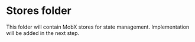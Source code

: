 # Stores folder

This folder will contain MobX stores for state management.
Implementation will be added in the next step.